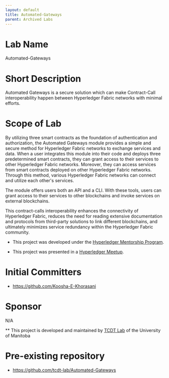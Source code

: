 ```yaml
---
layout: default
title: Automated-Gateways
parent: Archived Labs
---
```


# Lab Name
Automated-Gateways
# Short Description
Automated Gateways is a secure solution which can make Contract-Call interoperability happen between Hyperledger Fabric networks with minimal efforts.

# Scope of Lab
By utilizing three smart contracts as the foundation of authentication and authorization, the Automated Gateways module provides a simple and secure method for Hyperledger Fabric networks to exchange services and data. When a user integrates this module into their code and deploys three predetermined smart contracts, they can grant access to their services to other Hyperledger Fabric networks. Moreover, they can access services from smart contracts deployed on other Hyperledger Fabric networks. Through this method, various Hyperledger Fabric networks can connect and utilize each other's services.

The module offers users both an API and a CLI. With these tools, users can grant access to their services to other blockchains and invoke services on external blockchains.

This contract-calls interoperability enhances the connectivity of Hyperledger Fabric, reduces the need for reading extensive documentation and protocols from third-party solutions to link different blockchains, and ultimately minimizes service redundancy within the Hyperledger Fabric community.

* This project was developed under the [Hyperledger Mentorship Program](https://wiki.hyperledger.org/display/INTERN/Automated+gateways+through+smart+contracts).

* This project was presented in a [Hyperledger Meetup](https://www.youtube.com/live/zVNNh5OCplM?feature=shared).




# Initial Committers
- https://github.com/Koosha-E-Khorasani



# Sponsor
N/A

** This project is developed and maintained by [TCDT Lab](https://tcdt.ca/) of the University of Manitoba

# Pre-existing repository

- https://github.com/tcdt-lab/Automated-Gateways
